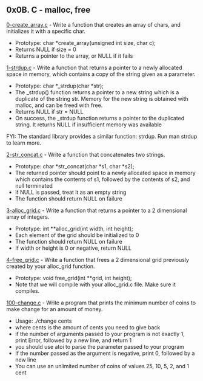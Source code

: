## 0x0B. C - malloc, free

[0-create_array.c](./0-create_array.c) - Write a function that creates an array of chars, and initializes it with a specific char.

- Prototype: char \*create_array(unsigned int size, char c);
- Returns NULL if size = 0
- Returns a pointer to the array, or NULL if it fails

[1-strdup.c](./1-strdup.c) - Write a function that returns a pointer to a newly allocated space in memory, which contains a copy of the string given as a parameter.

- Prototype: char *\_strdup(char *str);
- The \_strdup() function returns a pointer to a new string which is a duplicate of the string str. Memory for the new string is obtained with malloc, and can be freed with free.
- Returns NULL if str = NULL
- On success, the \_strdup function returns a pointer to the duplicated string. It returns NULL if insufficient memory was available

FYI: The standard library provides a similar function: strdup. Run man strdup to learn more.

[2-str_concat.c](./2-str_concat.c) - Write a function that concatenates two strings.

- Prototype: char *str_concat(char *s1, char \*s2);
- The returned pointer should point to a newly allocated space in memory which contains the contents of s1, followed by the contents of s2, and null terminated
- if NULL is passed, treat it as an empty string
- The function should return NULL on failure

[3-alloc_grid.c](./3-alloc_grid.c) - Write a function that returns a pointer to a 2 dimensional array of integers.

- Prototype: int \*\*alloc_grid(int width, int height);
- Each element of the grid should be initialized to 0
- The function should return NULL on failure
- If width or height is 0 or negative, return NULL

[4-free_grid.c](./4-free_grid.c) - Write a function that frees a 2 dimensional grid previously created by your alloc_grid function.

- Prototype: void free_grid(int \*\*grid, int height);
- Note that we will compile with your alloc_grid.c file. Make sure it compiles.

[100-change.c](./100-change.c) - Write a program that prints the minimum number of coins to make change for an amount of money.

- Usage: ./change cents
- where cents is the amount of cents you need to give back
- if the number of arguments passed to your program is not exactly 1, print Error, followed by a new line, and return 1
- you should use atoi to parse the parameter passed to your program
- If the number passed as the argument is negative, print 0, followed by a new line
- You can use an unlimited number of coins of values 25, 10, 5, 2, and 1 cent
